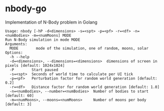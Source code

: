 # nbody-go
Implementation of N-Body problem in Golang

    Usage: nbody [-hP -d<dimensions> -s=<spt> -p=<pf> -r=<df> -n=<numBodies> -m=<numMoons] MODE
    Run N-Body simulation in mode MODE
    Arguments:
      MODE        mode of the simulation, one of random, moons, solar
    Options:
      -h --help
      -d=<dimensions>, --dimensions=<dimensions>  dimensions of screen in pixels [default: 1024x1024]
      -P        Start paused
      -s=<spt>  Seconds of world time to calculate per UI tick
      -p=<pf>   Perturbation factor for random world generation [default: 0.2]
      -r=<df>   Distance factor for random world generation [default: 1.0]
      -n=<numBodies>, --number=<numBodies>  Number of bodies to start [default: 60]
      -m=<numMoons>, --moons=<numMoons>     Number of moons per body [default: 3]
